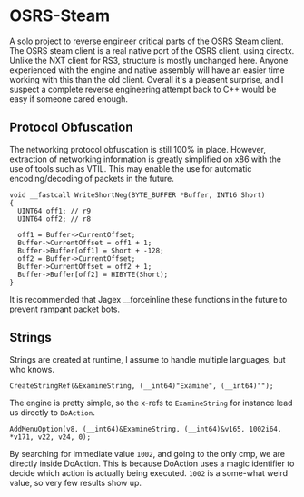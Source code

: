 # OSRS-Steam 
A solo project to reverse engineer critical parts of the OSRS Steam client. The OSRS steam client is a real native port of the OSRS client, using directx.
Unlike the NXT client for RS3, structure is mostly unchanged here. Anyone experienced with the engine and native assembly will have an easier time working 
with this than the old client. Overall it's a pleasent surprise, and I suspect a complete reverse engineering attempt back to C++ would be easy if someone 
cared enough.

## Protocol Obfuscation
The networking protocol obfuscation is still 100% in place. However, extraction of networking information is greatly simplified on x86 with the use of tools
such as VTIL. This may enable the use for automatic encoding/decoding of packets in the future. 

```
void __fastcall WriteShortNeg(BYTE_BUFFER *Buffer, INT16 Short)
{
  UINT64 off1; // r9
  UINT64 off2; // r8

  off1 = Buffer->CurrentOffset;
  Buffer->CurrentOffset = off1 + 1;
  Buffer->Buffer[off1] = Short + -128;
  off2 = Buffer->CurrentOffset;
  Buffer->CurrentOffset = off2 + 1;
  Buffer->Buffer[off2] = HIBYTE(Short);
}
```

It is recommended that Jagex __forceinline these functions in the future to prevent rampant packet bots. 

## Strings
Strings are created at runtime, I assume to handle multiple languages, but who knows.

```
CreateStringRef(&ExamineString, (__int64)"Examine", (__int64)"");
```

The engine is pretty simple, so the x-refs to `ExamineString` for instance lead us directly to `DoAction`.

```
AddMenuOption(v8, (__int64)&ExamineString, (__int64)&v165, 1002i64, *v171, v22, v24, 0);
```

By searching for immediate value `1002`, and going to the only cmp, we are directly inside DoAction. This is because DoAction uses a magic identifier to decide
which action is actually being executed. `1002` is a some-what weird value, so very few results show up.
